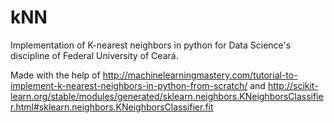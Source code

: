 # kNN
Implementation of K-nearest neighbors in python for Data Science's discipline of Federal University of Ceará.

Made with  the help of http://machinelearningmastery.com/tutorial-to-implement-k-nearest-neighbors-in-python-from-scratch/
and http://scikit-learn.org/stable/modules/generated/sklearn.neighbors.KNeighborsClassifier.html#sklearn.neighbors.KNeighborsClassifier.fit
